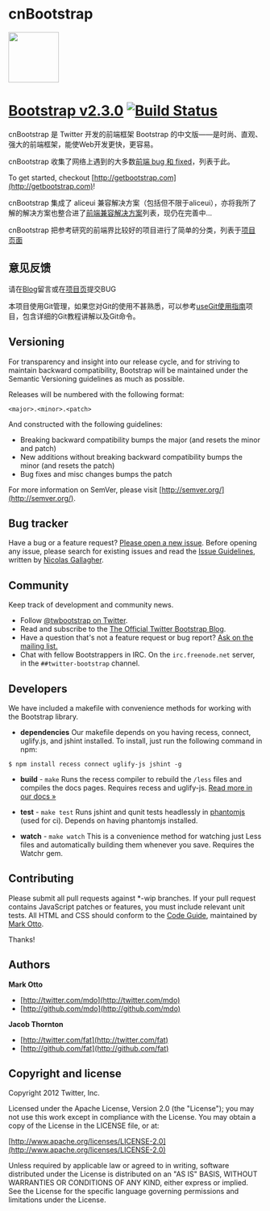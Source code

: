 cnBootstrap
============

<a href="http://getbootstrap.com">
  <img src="http://twitter.github.com/bootstrap/assets/img/bootstrap-docs-readme.png" width="100px">
</a>

# [Bootstrap v2.3.0](http://twitter.github.com/bootstrap) [![Build Status](https://secure.travis-ci.org/twitter/bootstrap.png)](http://travis-ci.org/twitter/bootstrap)


cnBootstrap 是 Twitter 开发的前端框架 Bootstrap 的中文版——是时尚、直观、强大的前端框架，能使Web开发更快，更容易。


cnBootstrap 收集了网络上遇到的大多数[前端 bug 和 fixed](http://www.tcrearor.info/cnBootstrap/cnDocs/bugs-and-fixed.php)，列表于此。

To get started, checkout [http://getbootstrap.com](http://getbootstrap.com)!

cnBootstrap 集成了 aliceui 兼容解决方案（包括但不限于aliceui），亦将我所了解的解决方案也整合进了[前端兼容解决方案](http://www.tcrearor.info/cnBootstrap/cnDocs/solution.php)列表，现仍在完善中...

cnBootstrap 把参考研究的前端界比较好的项目进行了简单的分类，列表于[项目页面](http://www.tcrearor.info/cnBootstrap/cnDocs/project.php)


## 意见反馈 ##

请在[Blog](http://www.tcrearor.info/cnBootstrap/)留言或在[项目页](https://github.com/webcoding/cnBootstrap)提交BUG


本项目使用Git管理，如果您对Git的使用不甚熟悉，可以参考[useGit使用指南](https://github.com/webcoding/useGit)项目，包含详细的Git教程讲解以及Git命令。


## Versioning

For transparency and insight into our release cycle, and for striving to maintain backward compatibility, Bootstrap will be maintained under the Semantic Versioning guidelines as much as possible.

Releases will be numbered with the following format:

`<major>.<minor>.<patch>`

And constructed with the following guidelines:

* Breaking backward compatibility bumps the major (and resets the minor and patch)
* New additions without breaking backward compatibility bumps the minor (and resets the patch)
* Bug fixes and misc changes bumps the patch

For more information on SemVer, please visit [http://semver.org/](http://semver.org/).



## Bug tracker

Have a bug or a feature request? [Please open a new issue](https://github.com/twitter/bootstrap/issues). Before opening any issue, please search for existing issues and read the [Issue Guidelines](https://github.com/necolas/issue-guidelines), written by [Nicolas Gallagher](https://github.com/necolas/).



## Community

Keep track of development and community news.

* Follow [@twbootstrap on Twitter](http://twitter.com/twbootstrap).
* Read and subscribe to the [The Official Twitter Bootstrap Blog](http://blog.getbootstrap.com).
* Have a question that's not a feature request or bug report? [Ask on the mailing list.](http://groups.google.com/group/twitter-bootstrap)
* Chat with fellow Bootstrappers in IRC. On the `irc.freenode.net` server, in the `##twitter-bootstrap` channel.



## Developers

We have included a makefile with convenience methods for working with the Bootstrap library.

+ **dependencies**
Our makefile depends on you having recess, connect, uglify.js, and jshint installed. To install, just run the following command in npm:

```
$ npm install recess connect uglify-js jshint -g
```

+ **build** - `make`
Runs the recess compiler to rebuild the `/less` files and compiles the docs pages. Requires recess and uglify-js. <a href="http://twitter.github.com/bootstrap/extend.html#compiling">Read more in our docs &raquo;</a>

+ **test** - `make test`
Runs jshint and qunit tests headlessly in [phantomjs](http://code.google.com/p/phantomjs/) (used for ci). Depends on having phantomjs installed.

+ **watch** - `make watch`
This is a convenience method for watching just Less files and automatically building them whenever you save. Requires the Watchr gem.



## Contributing

Please submit all pull requests against *-wip branches. If your pull request contains JavaScript patches or features, you must include relevant unit tests. All HTML and CSS should conform to the [Code Guide](http://github.com/mdo/code-guide), maintained by [Mark Otto](http://github.com/mdo).

Thanks!



## Authors

**Mark Otto**

+ [http://twitter.com/mdo](http://twitter.com/mdo)
+ [http://github.com/mdo](http://github.com/mdo)

**Jacob Thornton**

+ [http://twitter.com/fat](http://twitter.com/fat)
+ [http://github.com/fat](http://github.com/fat)



## Copyright and license

Copyright 2012 Twitter, Inc.

Licensed under the Apache License, Version 2.0 (the "License");
you may not use this work except in compliance with the License.
You may obtain a copy of the License in the LICENSE file, or at:

  [http://www.apache.org/licenses/LICENSE-2.0](http://www.apache.org/licenses/LICENSE-2.0)

Unless required by applicable law or agreed to in writing, software
distributed under the License is distributed on an "AS IS" BASIS,
WITHOUT WARRANTIES OR CONDITIONS OF ANY KIND, either express or implied.
See the License for the specific language governing permissions and
limitations under the License.


